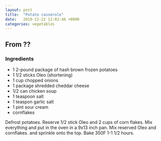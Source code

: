 ```yaml
---
layout: post
title:  "Potato casserole"
date:   2019-12-22 12:02:46 +0000
categories: vegetables
---
```


## From ??
### Ingredients
* 1 2-pound package of hash brown frozen potatoes
* 1 1/2 sticks Oleo (shortening)
* 1 cup chopped onions
* 1 package shredded cheddar cheese
* 1/2 can chicken soup
* 1 teaspoon salt
* 1 teaspon garlic salt 
* 1 pint sour cream
* cornflakes


Defrost potatoes. Reserve 1/2 stick Oleo and 2 cups of corn flakes. Mix everything and put in the oven in a 9x13 inch pan. Mix reserved Oleo and cornflakes. and sprinkle onto the top. Bake 350F 1-1 1/2 hours.
